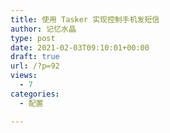 ```yaml
---
title: 使用 Tasker 实现控制手机发短信
author: 记忆水晶
type: post
date: 2021-02-03T09:10:01+00:00
draft: true
url: /?p=92
views:
  - 7
categories:
  - 配置

---
```

